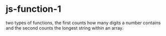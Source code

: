 # js-function-1
two types of functions, the first counts how many digits a number contains and the second counts the longest string within an array.
